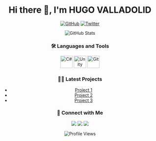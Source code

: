 <h1 align="center">Hi there 👋, I'm HUGO VALLADOLID </h1>

<p align="center">
  <a href="https://github.com/Tboxfinn"><img src="https://img.shields.io/github/followers/Tboxfinn?label=Follow&style=social" alt="GitHub"></a>
  <a href="https://twitter.com/HugoValladolidD"><img src="https://img.shields.io/twitter/follow/HugoValladolidD?label=Follow&style=social" alt="Twitter"></a>
</p>

<p align="center">
  <img src="https://github-readme-stats.vercel.app/api?username=Tboxfinn&show_icons=true&theme=dracula" alt="GitHub Stats" />
</p>

<h3 align="center">🛠️ Languages and Tools</h3>

<p align="center">
  <img src="https://cdn.jsdelivr.net/gh/devicons/devicon/icons/csharp/csharp-original.svg" alt="C#" width="40" height="40" />
  <img src="https://cdn.jsdelivr.net/gh/devicons/devicon/icons/unity/unity-original.svg" alt="Unity" width="40" height="40" />
  <img src="https://cdn.jsdelivr.net/gh/devicons/devicon/icons/git/git-original.svg" alt="Git" width="40" height="40" />
</p>

<h3 align="center">👨‍💻 Latest Projects</h3>

<center>
  <ul>
    <li><a href="https://grimoire-games.itch.io/heart-to-heart">Project 1</a></li>
    <li><a href="https://grimoire-games.itch.io/webbs-journey">Project 2</a></li>
    <li><a href="https://tboxfinn.itch.io/frogy-slime">Project 3</a></li>
  </ul>
</center>

<h3 align="center">🤝 Connect with Me</h3>

<p align="center">
  <a href="https://github.com/[your-github-username]"><img src="https://img.shields.io/badge/-GitHub-black?style=flat-square&logo=Github&logoColor=white&link=https://github.com/[your-github-username]"></a>
  <a href="https://twitter.com/[your-twitter-handle]"><img src="https://img.shields.io/badge/-Twitter-blue?style=flat-square&logo=Twitter&logoColor=white&link=https://twitter.com/[your-twitter-handle]"></a>
  <a href="mailto:[your-email]"><img src="https://img.shields.io/badge/-Email-red?style=flat-square&logo=Gmail&logoColor=white&link=mailto:[your-email]"></a>
</p>

<p align="center">
  <img src="https://komarev.com/ghpvc/?username=[your-github-username]&style=flat-square&color=blueviolet" alt="Profile Views" />
</p>
